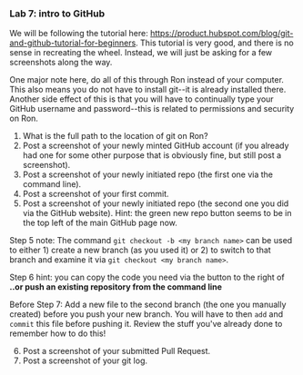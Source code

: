 ### Lab 7: intro to GitHub

We will be following the tutorial here: https://product.hubspot.com/blog/git-and-github-tutorial-for-beginners. This tutorial is very good, and there is no sense in recreating the wheel. Instead, we will just be asking for a few screenshots along the way. 

One major note here, do all of this through Ron instead of your computer. This also means you do not have to install git--it is already installed there. Another side effect of this is that you will have to continually type your GitHub username and password--this is related to permissions and security on Ron.

1. What is the full path to the location of git on Ron?
2. Post a screenshot of your newly minted GitHub account (if you already had one for some other purpose that is obviously fine, but still post a screenshot).
3. Post a screenshot of your newly initiated repo (the first one via the command line).
4. Post a screenshot of your first commit.
5. Post a screenshot of your newly initiated repo (the second one you did via the GitHub website). Hint: the green new repo button seems to be in the top left of the main GitHub page now.

Step 5 note: The command `git checkout -b <my branch name>` can be used to either 1) create a new branch (as you used it) or 2) to switch to that branch and examine it via `git checkout <my branch name>`.

Step 6 hint: you can copy the code you need via the button to the right of **..or push an existing repository from the command line**

Before Step 7: Add a new file to the second branch (the one you manually created) before you push your new branch. You will have to then `add` and `commit` this file before pushing it. Review the stuff you've already done to remember how to do this!

6. Post a screenshot of your submitted Pull Request.
7. Post a screenshot of your git log.
